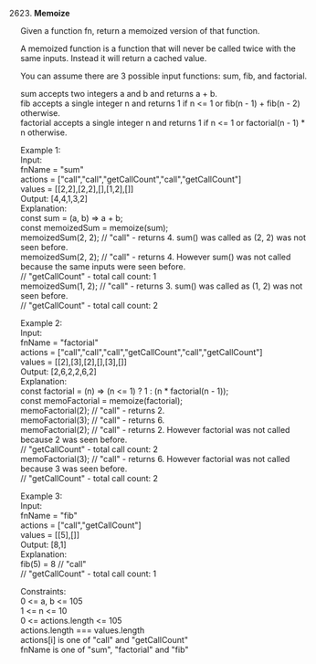 2623. **Memoize**

Given a function fn, return a memoized version of that function.<br>

A memoized function is a function that will never be called twice with the same inputs. Instead it will return a cached value.<br>

You can assume there are 3 possible input functions: sum, fib, and factorial.<br>

sum accepts two integers a and b and returns a + b.<br>
fib accepts a single integer n and returns 1 if n <= 1 or fib(n - 1) + fib(n - 2) otherwise.<br>
factorial accepts a single integer n and returns 1 if n <= 1 or factorial(n - 1) * n otherwise.<br>
 

Example 1:<br>
Input:<br>
fnName = "sum"<br>
actions = ["call","call","getCallCount","call","getCallCount"]<br>
values = [[2,2],[2,2],[],[1,2],[]]<br>
Output: [4,4,1,3,2]<br>
Explanation:<br>
const sum = (a, b) => a + b;<br>
const memoizedSum = memoize(sum);<br>
memoizedSum(2, 2); // "call" - returns 4. sum() was called as (2, 2) was not seen before.<br>
memoizedSum(2, 2); // "call" - returns 4. However sum() was not called because the same inputs were seen before.<br>
// "getCallCount" - total call count: 1<br>
memoizedSum(1, 2); // "call" - returns 3. sum() was called as (1, 2) was not seen before.<br>
// "getCallCount" - total call count: 2<br>

Example 2:<br>
Input:<br>
fnName = "factorial"<br>
actions = ["call","call","call","getCallCount","call","getCallCount"]<br>
values = [[2],[3],[2],[],[3],[]]<br>
Output: [2,6,2,2,6,2]<br>
Explanation:<br>
const factorial = (n) => (n <= 1) ? 1 : (n * factorial(n - 1));<br>
const memoFactorial = memoize(factorial);<br>
memoFactorial(2); // "call" - returns 2.<br>
memoFactorial(3); // "call" - returns 6.<br>
memoFactorial(2); // "call" - returns 2. However factorial was not called because 2 was seen before.<br>
// "getCallCount" - total call count: 2<br>
memoFactorial(3); // "call" - returns 6. However factorial was not called because 3 was seen before.<br>
// "getCallCount" - total call count: 2<br>

Example 3:<br>
Input:<br>
fnName = "fib"<br>
actions = ["call","getCallCount"]<br>
values = [[5],[]]<br>
Output: [8,1]<br>
Explanation:<br>
fib(5) = 8 // "call"<br>
// "getCallCount" - total call count: 1<br>

Constraints:<br>
0 <= a, b <= 105<br>
1 <= n <= 10<br>
0 <= actions.length <= 105<br>
actions.length === values.length<br>
actions[i] is one of "call" and "getCallCount"<br>
fnName is one of "sum", "factorial" and "fib"

